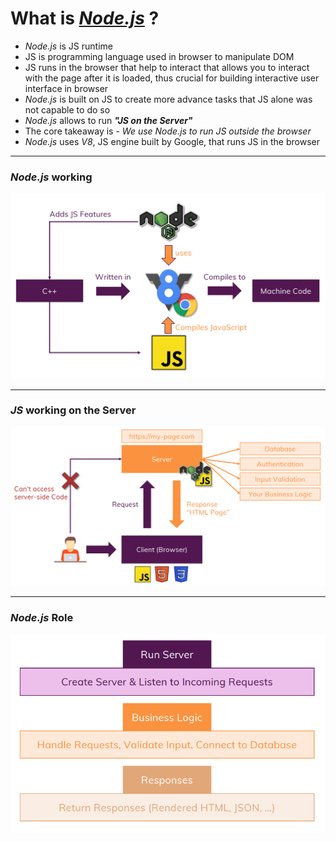 # What is [*Node.js*](https://nodejs.org/en/) ?
- *Node.js* is JS runtime
- JS is programming language used in browser to manipulate DOM
- JS runs in the browser that help to interact that allows you to interact with the page after it is loaded, thus crucial for building interactive user interface in browser
- *Node.js* is built on JS to create more advance tasks that JS alone was not capable to do so
- *Node.js* allows to run ***"JS on the Server"***
- The core takeaway is - *We use Node.js to run JS outside the browser*
- *Node.js* uses *V8*, JS engine built by Google, that runs JS in the browser

---

### *Node.js* working
![working of Node.js](../screen_shots/working_nodejs.png)

---

### *JS* working on the Server
![JS on the Server](../screen_shots/js_on_server.png)

---

### *Node.js* Role
![Node.js Role](../screen_shots/nodejs_role.png)